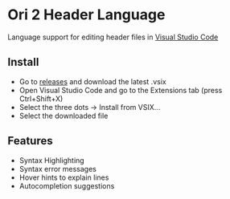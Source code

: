 # Ori 2 Header Language

Language support for editing header files in [Visual Studio Code](https://code.visualstudio.com/)

## Install

- Go to [releases](https://github.com/ori-rando/header-language/releases) and download the latest .vsix
- Open Visual Studio Code and go to the Extensions tab (press Ctrl+Shift+X)
- Select the three dots -> Install from VSIX...
- Select the downloaded file

## Features

- Syntax Highlighting
- Syntax error messages
- Hover hints to explain lines
- Autocompletion suggestions
